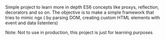 Simple project to learn more in depth ES6 concepts like proxys, reflection, decorators and so on.
The objective is to make a simple framework that tries to mimic ngx ( by parsing DOM, creating custom HTML elements with event and data listenters) 

Note: Not to use in production, this project is just for learning purposes

